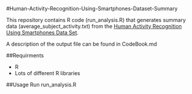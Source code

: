 #Human-Activity-Recognition-Using-Smartphones-Dataset-Summary

This repository contains R code (run_analysis.R) that generates summary data (average_subject_activity.txt) from the [Human Activity Recognition Using Smartphones Data Set](http://archive.ics.uci.edu/ml/datasets/Human+Activity+Recognition+Using+Smartphones).

A description of the output file can be found in CodeBook.md

##Requirments
* R
* Lots of different R libraries

##Usage
Run run_analysis.R